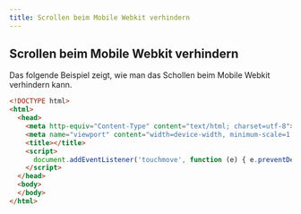 ```yaml
---
title: Scrollen beim Mobile Webkit verhindern
---
```


## Scrollen beim Mobile Webkit verhindern

Das folgende Beispiel zeigt, wie man das Schollen beim Mobile Webkit verhindern kann.

```html
<!DOCTYPE html>
<html>
  <head>
    <meta http-equiv="Content-Type" content="text/html; charset=utf-8">
    <meta name="viewport" content="width=device-width, minimum-scale=1.0, maximum-scale=1.0">
    <title></title>
    <script>
      document.addEventListener('touchmove', function (e) { e.preventDefault(); }, false);
    </script>
  </head>
  <body>
  </body>
</html>
```
